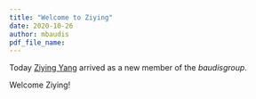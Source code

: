 ```yaml
---
title: "Welcome to Ziying"
date: 2020-10-26
author: mbaudis
pdf_file_name:
---
```


Today [Ziying Yang](/group/Ziying_Yang/) arrived as a new member of the _baudisgroup_. 

Welcome Ziying!

<!--more-->
